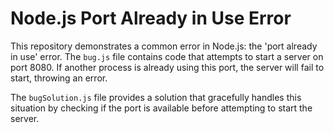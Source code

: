# Node.js Port Already in Use Error

This repository demonstrates a common error in Node.js: the 'port already in use' error.  The `bug.js` file contains code that attempts to start a server on port 8080. If another process is already using this port, the server will fail to start, throwing an error.

The `bugSolution.js` file provides a solution that gracefully handles this situation by checking if the port is available before attempting to start the server.